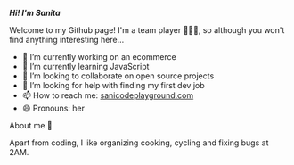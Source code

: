 ***Hi! I'm Sanita***

Welcome to my Github page! I'm a team player 🧑‍🤝‍🧑, so although you won't find anything interesting here...

- 🔭 I’m currently working on an ecommerce 
- 🌱 I’m currently learning JavaScript
- 👯 I’m looking to collaborate on open source projects
- 🤔 I’m looking for help with finding my first dev job
- 📫 How to reach me: [sanicodeplayground.com](http://sanicodeplayground.com/)
- 😄 Pronouns: her

About me 💚

Apart from coding, I like organizing cooking, cycling and fixing bugs at 2AM.
